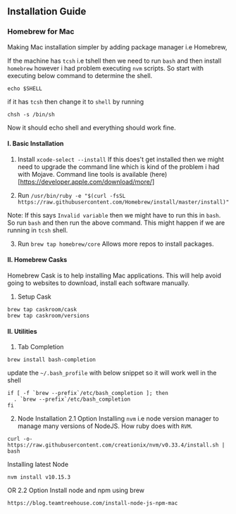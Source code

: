 ## Installation Guide


### Homebrew for Mac

Making Mac installation simpler by adding package manager i.e Homebrew,

If the machine has `tcsh` i.e tshell then we need to run `bash` and then install `homebrew` however i had problem executing `nvm` scripts. So start with executing below command to determine the shell.

```
echo $SHELL
```
if it has `tcsh` then change it to `shell` by running
```
chsh -s /bin/sh
```
Now it should echo shell and everything should work fine.

#### I. Basic Installation

1. Install `xcode-select --install`
If this does't get installed then we might need to upgrade the command line which is kind of the problem i had with Mojave. Command line tools is available (here)[https://developer.apple.com/download/more/]

2. Run `/usr/bin/ruby -e "$(curl -fsSL https://raw.githubusercontent.com/Homebrew/install/master/install)"`

Note:
If this says `Invalid variable` then we might have to run this in `bash`. So run `bash` and then run the above command. This might happen if we are running in `tcsh` shell. 

3. Run `brew tap homebrew/core`
Allows more repos to install packages.

#### II. Homebrew Casks

Homebrew Cask is to help installing Mac applications. This will help avoid going to websites to download, install each software manually.

1. Setup Cask
```
brew tap caskroom/cask
brew tap caskroom/versions
```

#### II. Utilities

1. Tab Completion
```
brew install bash-completion
```
update the `~/.bash_profile` with below snippet so it will work well in the shell
```
if [ -f `brew --prefix`/etc/bash_completion ]; then
  . `brew --prefix`/etc/bash_completion
fi
```

2. Node Installation
2.1 Option
Installing `nvm` i.e node version manager to manage many versions of NodeJS. How ruby does with `RVM`.
```
curl -o- https://raw.githubusercontent.com/creationix/nvm/v0.33.4/install.sh | bash
```
Installing latest Node
```
nvm install v10.15.3
```

OR
2.2 Option
Install node and npm using brew
```
https://blog.teamtreehouse.com/install-node-js-npm-mac
```

